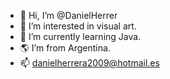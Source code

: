 - 👋 Hi, I’m @DanielHerrer
- 👀 I’m interested in visual art.
- 🌱 I’m currently learning Java.
- 🌎 I’m from Argentina.
- 📫 danielherrera2009@hotmail.es
